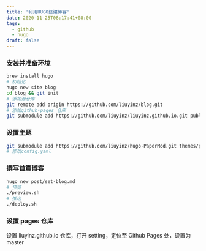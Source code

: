 ```yaml
---
title: '利用HUGO搭建博客'
date: 2020-11-25T08:17:41+08:00
tags:
  - github
  - hugo
draft: false
---
```


### 安装并准备环境

```bash
brew install hugo
# 初始化
hugo new site blog
cd blog && git init
# 添加源仓库
git remote add origin https://github.com/liuyinz/blog.git
# 添加github-pages 仓库
git submodule add https://github.com/liuyinz/liuyinz.github.io.git public
```

### 设置主题

```bash
git submodule add https://github.com/liuyinz/hugo-PaperMod.git themes/papermod
# 修改config.yaml
```

### 撰写首篇博客

```bash
hugo new post/set-blog.md
# 预览
./preview.sh
# 推送
./deploy.sh
```

### 设置 pages 仓库

设置 liuyinz.github.io 仓库，打开 setting，定位至 Github Pages 处，设置为 master
